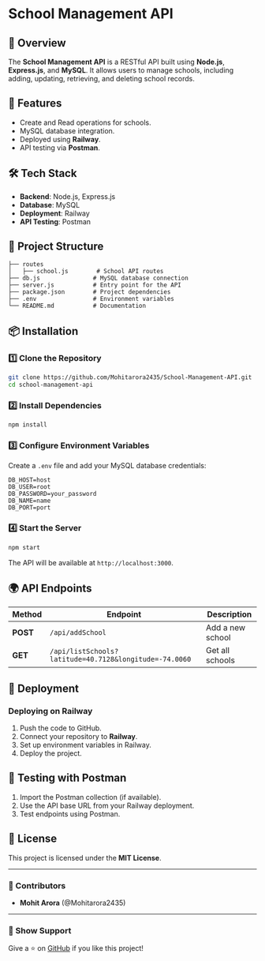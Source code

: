 # School Management API

## 📌 Overview
The **School Management API** is a RESTful API built using **Node.js**, **Express.js**, and **MySQL**. It allows users to manage schools, including adding, updating, retrieving, and deleting school records.

## 🚀 Features
- Create and Read operations for schools.
- MySQL database integration.
- Deployed using **Railway**.
- API testing via **Postman**.

## 🛠️ Tech Stack
- **Backend**: Node.js, Express.js
- **Database**: MySQL
- **Deployment**: Railway
- **API Testing**: Postman

## 📂 Project Structure
```
├── routes
│   ├── school.js        # School API routes
├── db.js               # MySQL database connection
├── server.js           # Entry point for the API
├── package.json        # Project dependencies
├── .env                # Environment variables
└── README.md           # Documentation
```

## 📦 Installation
### 1️⃣ Clone the Repository
```sh
git clone https://github.com/Mohitarora2435/School-Management-API.git
cd school-management-api
```

### 2️⃣ Install Dependencies
```sh
npm install
```

### 3️⃣ Configure Environment Variables
Create a `.env` file and add your MySQL database credentials:
```env
DB_HOST=host
DB_USER=root
DB_PASSWORD=your_password
DB_NAME=name
DB_PORT=port
```

### 4️⃣ Start the Server
```sh
npm start
```
The API will be available at `http://localhost:3000`.

## 🌍 API Endpoints
| Method | Endpoint         | Description          |
|--------|----------------|----------------------|
| **POST**   | `/api/addSchool` | Add a new school    |
| **GET**    | `/api/listSchools?latitude=40.7128&longitude=-74.0060`   | Get all schools     |

## 🚀 Deployment
### Deploying on **Railway**
1. Push the code to GitHub.
2. Connect your repository to **Railway**.
3. Set up environment variables in Railway.
4. Deploy the project.

## 📮 Testing with Postman
1. Import the Postman collection (if available).
2. Use the API base URL from your Railway deployment.
3. Test endpoints using Postman.

## 📝 License
This project is licensed under the **MIT License**.

---
### 🎯 Contributors
- **Mohit Arora** (@Mohitarora2435)

---
### 🌟 Show Support
Give a ⭐ on [GitHub](https://github.com/Mohitarora2435/School-Management-API) if you like this project!


